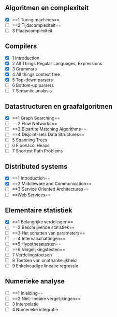 ## Algoritmen en complexiteit

- [x] ==1 Turing machines==
- [ ] ==2 Tijdscomplexiteit==
- [ ] 3 Plaatscomplexiteit

## Compilers

- [x] 1 Introduction
- [x] 2 All Things Regular Languages, Expressions
- [x] 3 Grammars
- [x] 4 All things context free
- [x] 5 Top-down parsers
- [ ] 6 Bottom-up parsers
- [ ] 7 Semantic analysis

## Datastructuren en graafalgoritmen

- [x] ==1 Graph Searching==
- [ ] ==2 Flow Networks==
- [ ] ==3 Bipartite Matching Algorithms==
- [ ] ==4 Disjoint-sets Data Structures==
- [ ] 5 Spanning Trees
- [ ] 6 Fibonacci Heaps
- [ ] 7 Shortest Path Problems

## Distributed systems

- [x] ==1 Introduction==
- [x] ==2 Middleware and Communication==
- [ ] ==3 Service Oriented Architectures==
- [ ] ==Web Services==

## Elementaire statistiek

- [x] ==1 Belangrijke verdelingen==
- [ ] ==2 Beschrijvende statistiek==
- [ ] ==3 Het schatten van parameters==
- [ ] ==4 Intervalschattingen==
- [ ] ==5 Hypothesetesten==
- [ ] ==6 Vergelijkingstesten==
- [ ] 7 Verdelingstoetsen
- [ ] 8 Toetsen van onafhankelijkheid
- [ ] 9 Enkelvoudige lineaire regressie

## Numerieke analyse

- [ ] ==1 Inleiding==
- [ ] ==2 Niet-lineaire vergelijkingen==
- [ ] 3 Interpolatie
- [ ] 4 Numerieke integratie

